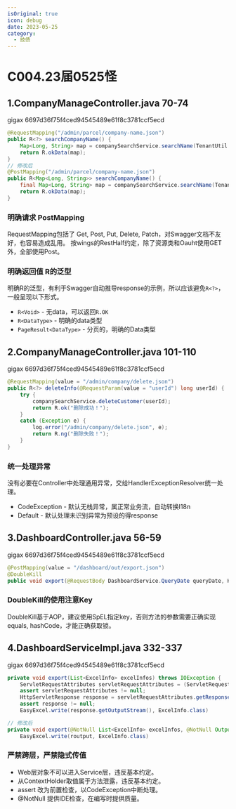```yaml
---
isOriginal: true
icon: debug
date: 2023-05-25
category:
  - 技债
---
```


# C004.23届0525怪

## 1.CompanyManageController.java 70-74

gigax 6697d36f75f4ced94545489e61f8c3781ccf5ecd

```java
@RequestMapping("/admin/parcel/company-name.json")
public R<?> searchCompanyName() {
    Map<Long, String> map = companySearchService.searchName(TenantUtil.getTenantable());
    return R.okData(map);
}
// 修改后
@PostMapping("/admin/parcel/company-name.json")
public R<Map<Long, String>> searchCompanyName() {
    final Map<Long, String> map = companySearchService.searchName(TenantUtil.getTenantable());
    return R.okData(map);
}
```

### 明确请求 PostMapping

RequestMapping包括了 Get, Post, Put, Delete, Patch，对Swagger文档不友好，也容易造成乱用。
按wings的RestHalf约定，除了资源类和Oauht使用GET外，全部使用Post。

### 明确返回值 R的泛型

明确R的泛型，有利于Swagger自动推导response的示例，所以应该避免`R<?>`，一般呈现以下形式。

* `R<Void>` - 无data，可以返回`R.OK`
* `R<DataType>` - 明确的data类型
* `PageResult<DataType>` - 分页的，明确的Data类型

## 2.CompanyManageController.java 101-110

gigax 6697d36f75f4ced94545489e61f8c3781ccf5ecd

```java
@RequestMapping(value = "/admin/company/delete.json")
public R<?> deleteInfo(@RequestParam(value = "userId") long userId) {
    try {
        companySearchService.deleteCustomer(userId);
        return R.ok("删除成功！");
    }
    catch (Exception e) {
        log.error("/admin/company/delete.json", e);
        return R.ng("删除失败！");
    }
}
```

### 统一处理异常

没有必要在Controller中处理通用异常，交给HandlerExceptionResolver统一处理。

* CodeException - 默认无栈异常，属正常业务流，自动转换I18n
* Default - 默认处理未识别异常为预设的得response

## 3.DashboardController.java 56-59

gigax 6697d36f75f4ced94545489e61f8c3781ccf5ecd

```java
@PostMapping(value = "/dashboard/out/export.json")
@DoubleKill
public void export(@RequestBody DashboardService.QueryDate queryDate, HttpServletResponse response)
```

### DoubleKill的使用注意Key

DoubleKill基于AOP，建议使用SpEL指定key，否则方法的参数需要正确实现equals, hashCode，才能正确获取锁。

## 4.DashboardServiceImpl.java 332-337

gigax 6697d36f75f4ced94545489e61f8c3781ccf5ecd

```java
private void export(List<ExcelInfo> excelInfos) throws IOException {
    ServletRequestAttributes servletRequestAttributes = (ServletRequestAttributes) RequestContextHolder.getRequestAttributes();
    assert servletRequestAttributes != null;
    HttpServletResponse response = servletRequestAttributes.getResponse();
    assert response != null;
    EasyExcel.write(response.getOutputStream(), ExcelInfo.class)

// 修改后
private void export(@NotNull List<ExcelInfo> excelInfos, @NotNull OutputStream output) throws IOException {
    EasyExcel.write(routput, ExcelInfo.class)
```

### 严禁跨层，严禁隐式传值

* Web层对象不可以进入Service层，违反基本约定。
* 从ContextHolder取值属于方法泄露，违反基本约定。
* assert 改为前置检查，以CodeException中断处理。
* @NotNull 提供IDE检查，在编写时提供质量。
